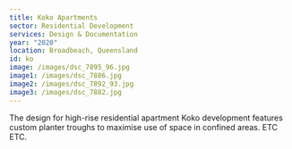 ```yaml
---
title: Koko Apartments
sector: Residential Development
services: Design & Documentation
year: "2020"
location: Broadbeach, Queensland
id: ko
image: /images/dsc_7895_96.jpg
image1: /images/dsc_7886.jpg
image2: /images/dsc_7892_93.jpg
image3: /images/dsc_7882.jpg
---
```


The design for high-rise residential apartment Koko development
features custom planter troughs to maximise use of space in confined areas.
ETC ETC.
